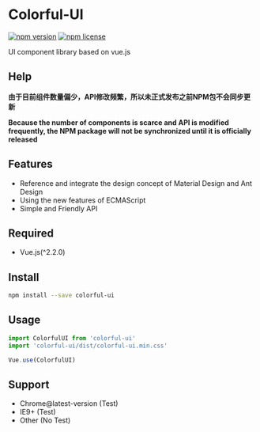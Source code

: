 # Colorful-UI

[![npm version](https://img.shields.io/npm/v/colorful-ui.svg?style=flat-square)](https://www.npmjs.com/package/colorful-ui)
[![npm license](https://img.shields.io/npm/l/colorful-ui.svg?style=flat-square)](https://spdx.org/licenses/MIT)

UI component library based on vue.js

## Help

**由于目前组件数量偏少，API修改频繁，所以未正式发布之前NPM包不会同步更新**

**Because the number of components is scarce and API is modified frequently, the NPM package will not be synchronized until it is officially released**

## Features

- Reference and integrate the design concept of Material Design and Ant Design
- Using the new features of ECMAScript
- Simple and Friendly API

## Required

- Vue.js(^2.2.0)

## Install

```bash
npm install --save colorful-ui
```

## Usage

```js
import ColorfulUI from 'colorful-ui'
import 'colorful-ui/dist/colorful-ui.min.css'

Vue.use(ColorfulUI)
```

## Support

* Chrome@latest-version (Test)
* IE9+ (Test)
* Other (No Test)
